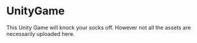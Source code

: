# UnityGame
This Unity Game will knock your socks off. However not all the assets are necessarily uploaded here.
